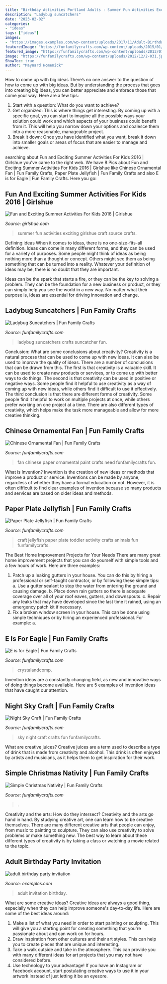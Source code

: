 ```yaml
---
title: "Birthday Activities Portland Adults : Summer Fun Activities Exciting Girlshue Craft Source Crafts"
description: "Ladybug suncatchers"
date: "2023-02-02"
categories:
- "ideas"
tags: ["ideas"]
images:
- "https://images.examples.com/wp-content/uploads/2017/11/Adult-Birthday-Party-Invitation.jpg"
featuredImage: "https://funfamilycrafts.com/wp-content/uploads/2015/01/20150111_122705.jpg"
featured_image: "https://funfamilycrafts.com/wp-content/uploads/2013/07/4.jpg"
image: "https://funfamilycrafts.com/wp-content/uploads/2012/12/2-031.jpg"
ShowToc: true
author: "Maynard Homenick"
---
```



How to come up with big ideas
There’s no one answer to the question of how to come up with big ideas. But by understanding the process that goes into creating big ideas, you can better appreciate and embrace those that come your way. Here are a few tips:
1. Start with a question: What do you want to achieve?
2. Get organized: This is where things get interesting. By coming up with a specific goal, you can start to imagine all the possible ways your solution could work and which aspects of your business could benefit from it. This will help you narrow down your options and coalesce them into a more reasonable, manageable project.
3. Break it down: Once you have identified what you want, break it down into smaller goals or areas of focus that are easier to manage and achieve.

	

		
searching about Fun and Exciting Summer Activities For Kids 2016 | Girlshue you've came to the right web. We have 8 Pics about Fun and Exciting Summer Activities For Kids 2016 | Girlshue like Chinese Ornamental Fan | Fun Family Crafts, Paper Plate Jellyfish | Fun Family Crafts and also E is for Eagle | Fun Family Crafts. Here you go:
		
    
## Fun And Exciting Summer Activities For Kids 2016 | Girlshue

<img loading=lazy src="http://www.girlshue.com/wp-content/uploads/2016/07/Fun-and-Exciting-Summer-Activities-For-Kids-2016-1.jpg" onerror="this.onerror=null;this.src='https://tse2.mm.bing.net/th?id=OIP.u5rlqh3mbU8iv-LDpCQIswHaLo&amp;pid=15.1';" alt="Fun and Exciting Summer Activities For Kids 2016 | Girlshue">

_Source: girlshue.com_

>summer fun activities exciting girlshue craft source crafts. 

	

Defining ideas
When it comes to ideas, there is no one-size-fits-all definition. Ideas can come in many different forms, and they can be used for a variety of purposes.
Some people might think of ideas as being nothing more than a thought or concept. Others might see them as being something that can be turned into a reality. Whatever your definition of ideas may be, there is no doubt that they are important.

Ideas can be the spark that starts a fire, or they can be the key to solving a problem. They can be the foundation for a new business or product, or they can simply help you see the world in a new way. No matter what their purpose is, ideas are essential for driving innovation and change.

    
## Ladybug Suncatchers | Fun Family Crafts

<img loading=lazy src="https://funfamilycrafts.com/wp-content/uploads/2017/02/ladybug-suncatcher.jpg" onerror="this.onerror=null;this.src='https://tse1.mm.bing.net/th?id=OIP.1-dLNaXmmRdWP98g0PWSwwHaJ4&amp;pid=15.1';" alt="Ladybug Suncatchers | Fun Family Crafts">

_Source: funfamilycrafts.com_

>ladybug suncatchers crafts suncatcher fun. 

	

Conclusion: What are some conclusions about creativity?
Creativity is a natural process that can be used to come up with new ideas. It can also be used to improve the quality of ideas. There are a number of conclusions that can be drawn from this. The first is that creativity is a valuable skill. It can be used to create new products or services, or to come up with better ways to do things. The second is that creativity can be used in positive or negative ways. Some people find it helpful to use creativity as a way of coming up with new ideas, while others find it difficult to use it effectively. The third conclusion is that there are different forms of creativity. Some people find it helpful to work on multiple projects at once, while others prefer working on one project at a time. There are also different types of creativity, which helps make the task more manageable and allow for more creative thinking.

    
## Chinese Ornamental Fan | Fun Family Crafts

<img loading=lazy src="https://funfamilycrafts.com/wp-content/uploads/2014/02/fan-7.jpg" onerror="this.onerror=null;this.src='https://tse3.mm.bing.net/th?id=OIP.Z7FwxPqWzvWg4H3gaH3T1AHaFc&amp;pid=15.1';" alt="Chinese Ornamental Fan | Fun Family Crafts">

_Source: funfamilycrafts.com_

>fan chinese paper ornamental paint crafts need funfamilycrafts fun. 

	

What is Invention?
Invention is the creation of new ideas or methods that improve a product or service. Inventions can be made by anyone, regardless of whether they have a formal education or not. However, it is often difficult to find clear examples of invention because so many products and services are based on older ideas and methods.

    
## Paper Plate Jellyfish | Fun Family Crafts

<img loading=lazy src="https://funfamilycrafts.com/wp-content/uploads/2015/01/20150111_122705.jpg" onerror="this.onerror=null;this.src='https://tse4.mm.bing.net/th?id=OIP.CdRWp1PKw_IsyIsGc1Hk-wHaNK&amp;pid=15.1';" alt="Paper Plate Jellyfish | Fun Family Crafts">

_Source: funfamilycrafts.com_

>craft jellyfish paper plate toddler activity crafts animals fun funfamilycrafts. 

	

The Best Home Improvement Projects for Your Needs
There are many great home improvement projects that you can do yourself with simple tools and a few hours of work. Here are three examples: 
1. Patch up a leaking gutters in your house. You can do this by hiring a professional or self-taught contractor, or by following these simple tips: 
a. Use a gutter sealant to stop the water from entering the ground and causing damage. 
b. Place down rain gutters so there is adequate coverage over all of your roof eaves, gutters, and downspouts. 
c. Repair any leaks that may have developed since the last time it rained, using an emergency patch kit if necessary.
2. Fix a broken window screen in your house. This can be done using simple techniques or by hiring an experienced professional. For example: 
a.

    
## E Is For Eagle | Fun Family Crafts

<img loading=lazy src="https://funfamilycrafts.com/wp-content/uploads/2014/03/E-is-for-Eagle-12-crystalandcomp-1024x986.jpg" onerror="this.onerror=null;this.src='https://tse2.mm.bing.net/th?id=OIP.Z4-NM0ne1ERbyD7z3EwPYgHaHI&amp;pid=15.1';" alt="E is for Eagle | Fun Family Crafts">

_Source: funfamilycrafts.com_

>crystalandcomp. 

	

Invention ideas are a constantly changing field, as new and innovative ways of doing things become available. Here are 5 examples of invention ideas that have caught our attention.

    
## Night Sky Craft | Fun Family Crafts

<img loading=lazy src="https://funfamilycrafts.com/wp-content/uploads/2013/07/4.jpg" onerror="this.onerror=null;this.src='https://tse2.mm.bing.net/th?id=OIP.84FuHfS9HgEkvuNgErRjDwHaEK&amp;pid=15.1';" alt="Night Sky Craft | Fun Family Crafts">

_Source: funfamilycrafts.com_

>sky night craft crafts fun funfamilycrafts. 

	

What are creative juices?
Creative juices are a term used to describe a type of drink that is made from creativity and alcohol. This drink is often enjoyed by artists and musicians, as it helps them to get inspiration for their work.

    
## Simple Christmas Nativity | Fun Family Crafts

<img loading=lazy src="https://funfamilycrafts.com/wp-content/uploads/2012/12/2-031.jpg" onerror="this.onerror=null;this.src='https://tse4.mm.bing.net/th?id=OIP.OOJUUY2NODJvO8jna5SjTAAAAA&amp;pid=15.1';" alt="Simple Christmas Nativity | Fun Family Crafts">

_Source: funfamilycrafts.com_

>. 

	

Creativity and the arts: How do they intersect?
Creativity and the arts go hand in hand. By studying creative art, one can learn how to be creative themselves. There are many different creative arts that people can enjoy, from music to painting to sculpture. They can also use creativity to solve problems or make something new. The best way to learn about these different types of creativity is by taking a class or watching a movie related to the topic.

    
## Adult Birthday Party Invitation

<img loading=lazy src="https://images.examples.com/wp-content/uploads/2017/11/Adult-Birthday-Party-Invitation.jpg" onerror="this.onerror=null;this.src='https://tse1.mm.bing.net/th?id=OIP.9dS-fFoNiYUYz199gEbrOAHaHi&amp;pid=15.1';" alt="adult birthday party invitation">

_Source: examples.com_

>adult invitation birthday. 

	

What are some creative ideas?
Creative ideas are always a good thing, especially when they can help improve someone's day-to-day life. Here are some of the best ideas around: 
1. Make a list of what you need in order to start painting or sculpting. This will give you a starting point for creating something that you're passionate about and can work on for hours. 
2. Draw inspiration from other cultures and their art styles. This can help you to create pieces that are unique and interesting. 
3. Take a walk outside and take in the atmosphere. This can provide you with many different ideas for art projects that you may not have considered before. 
4. Use technology to your advantage! If you have an Instagram or Facebook account, start postulating creative ways to use it in your artwork instead of just letting it be an eyesore.

